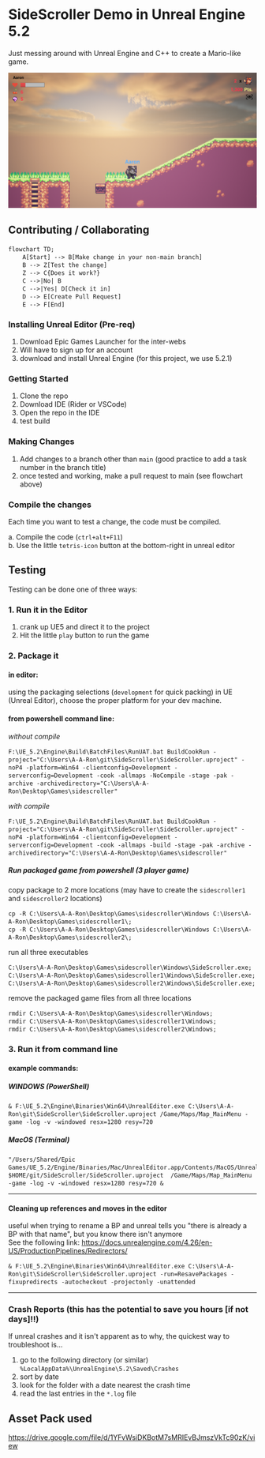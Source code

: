 # SideScroller Demo in Unreal Engine 5.2

Just messing around with Unreal Engine and C++ to create a Mario-like game.

![Game Image](Content/Assets/Images/SideScroller.png)

## Contributing / Collaborating

```mermaid
flowchart TD;
    A[Start] --> B[Make change in your non-main branch]
    B --> Z[Test the change]
    Z --> C{Does it work?}
    C -->|No| B
    C -->|Yes| D[Check it in]
    D --> E[Create Pull Request]
    E --> F[End]
```

### Installing Unreal Editor (Pre-req)

1. Download Epic Games Launcher for the inter-webs
2. Will have to sign up for an account
3. download and install Unreal Engine (for this project, we use 5.2.1)

### Getting Started

1. Clone the repo
2. Download IDE (Rider or VSCode)
3. Open the repo in the IDE
4. test build

### Making Changes

1. Add changes to a branch other than `main` (good practice to add a task number in the branch title)
2. once tested and working, make a pull request to main (see flowchart above)

### Compile the changes

Each time you want to test a change, the code must be compiled.

a. Compile the code (`ctrl+alt+F11`)  
b. Use the little `tetris-icon` button at the bottom-right in unreal editor  

## Testing

Testing can be done one of three ways:

### 1. Run it in the Editor

1. crank up UE5 and direct it to the project
2. Hit the little `play` button to run the game

### 2. Package it

#### in editor:

using the packaging selections (`development` for quick packing) in UE (Unreal Editor), choose the proper platform for your dev machine.

#### from powershell command line:

*without compile*
```shell
F:\UE_5.2\Engine\Build\BatchFiles\RunUAT.bat BuildCookRun -project="C:\Users\A-A-Ron\git\SideScroller\SideScroller.uproject" -noP4 -platform=Win64 -clientconfig=Development -serverconfig=Development -cook -allmaps -NoCompile -stage -pak -archive -archivedirectory="C:\Users\A-A-Ron\Desktop\Games\sidescroller"
```

*with compile*
```shell
F:\UE_5.2\Engine\Build\BatchFiles\RunUAT.bat BuildCookRun -project="C:\Users\A-A-Ron\git\SideScroller\SideScroller.uproject" -noP4 -platform=Win64 -clientconfig=Development -serverconfig=Development -cook -allmaps -build -stage -pak -archive -archivedirectory="C:\Users\A-A-Ron\Desktop\Games\sidescroller"
```

##### Run packaged game from powershell (3 player game)

copy package to 2 more locations (may have to create the `sidescroller1` and `sidescroller2` locations)
```shell
cp -R C:\Users\A-A-Ron\Desktop\Games\sidescroller\Windows C:\Users\A-A-Ron\Desktop\Games\sidescroller1\;
cp -R C:\Users\A-A-Ron\Desktop\Games\sidescroller\Windows C:\Users\A-A-Ron\Desktop\Games\sidescroller2\;
```

run all three executables
```shell
C:\Users\A-A-Ron\Desktop\Games\sidescroller\Windows\SideScroller.exe;
C:\Users\A-A-Ron\Desktop\Games\sidescroller1\Windows\SideScroller.exe;
C:\Users\A-A-Ron\Desktop\Games\sidescroller2\Windows\SideScroller.exe;
```

remove the packaged game files from all three locations
```shell
rmdir C:\Users\A-A-Ron\Desktop\Games\sidescroller\Windows;
rmdir C:\Users\A-A-Ron\Desktop\Games\sidescroller1\Windows;
rmdir C:\Users\A-A-Ron\Desktop\Games\sidescroller2\Windows;
```

### 3. Run it from command line

#### example commands:

##### WINDOWS (PowerShell)
```shell
& F:\UE_5.2\Engine\Binaries\Win64\UnrealEditor.exe C:\Users\A-A-Ron\git\SideScroller\SideScroller.uproject /Game/Maps/Map_MainMenu -game -log -v -windowed resx=1280 resy=720
```
##### MacOS (Terminal)
```shell
"/Users/Shared/Epic Games/UE_5.2/Engine/Binaries/Mac/UnrealEditor.app/Contents/MacOS/UnrealEditor" $HOME/git/SideScroller/SideScroller.uproject  /Game/Maps/Map_MainMenu -game -log -v -windowed resx=1280 resy=720 &
```

---

#### Cleaning up references and moves in the editor 

useful when trying to rename a BP and unreal tells you "there is already a BP with that name", but you know there isn't anymore  
See the following link: https://docs.unrealengine.com/4.26/en-US/ProductionPipelines/Redirectors/

```shell
& F:\UE_5.2\Engine\Binaries\Win64\UnrealEditor.exe C:\Users\A-A-Ron\git\SideScroller\SideScroller.uproject -run=ResavePackages -fixupredirects -autocheckout -projectonly -unattended
```

---

### Crash Reports (this has the potential to save you hours [if not days]!!)

If unreal crashes and it isn't apparent as to why, the quickest way to troubleshoot is...

1. go to the following directory (or similar)  
   `%LocalAppData%\UnrealEngine\5.2\Saved\Crashes`
2. sort by date
3. look for the folder with a date nearest the crash time
4. read the last entries in the `*.log` file

## Asset Pack used

https://drive.google.com/file/d/1YFvWsiDKBotM7sMRIEvBJmszVkTc90zK/view
